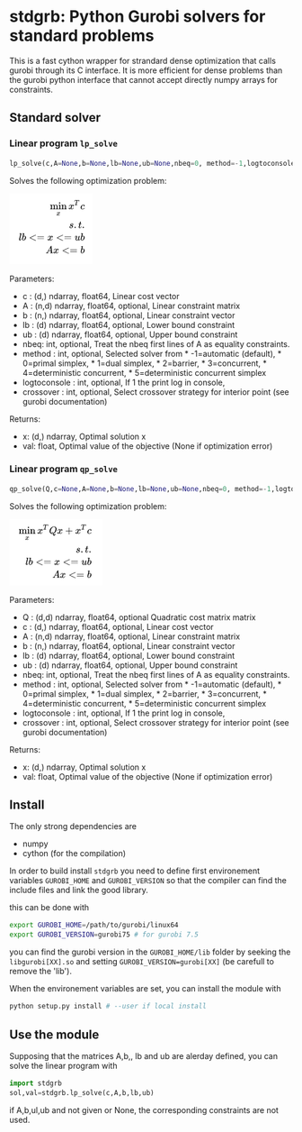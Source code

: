 # stdgrb: Python Gurobi solvers for standard problems 

This is a fast cython wrapper for strandard dense optimization that calls 
gurobi through its C interface. It is more efficient for dense problems 
than the gurobi python 
interface that cannot accept directly numpy arrays for constraints.

## Standard solver

### Linear program `lp_solve`

```python
lp_solve(c,A=None,b=None,lb=None,ub=None,nbeq=0, method=-1,logtoconsole=1, crossover=-1)
```

Solves the following optimization problem:

![LP](imgs/lp.png)

Parameters:
* c : (d,) ndarray, float64,
    Linear cost vector
* A : (n,d) ndarray, float64, optional,
    Linear constraint matrix
* b : (n,) ndarray, float64, optional,
    Linear constraint vector
* lb : (d) ndarray, float64, optional,
    Lower bound constraint
* ub : (d) ndarray, float64, optional,
    Upper bound constraint
* nbeq: int, optional,
    Treat the nbeq first lines of A as equality constraints.    
* method : int, optional,
    Selected solver from * -1=automatic (default), * 0=primal simplex, * 1=dual simplex, * 2=barrier, * 3=concurrent, * 4=deterministic concurrent, * 5=deterministic concurrent simplex
* logtoconsole : int, optional,
    If 1 the print log in console,
* crossover : int, optional,
    Select crossover strategy for interior point (see gurobi documentation)


Returns:
* x: (d,) ndarray,
    Optimal solution x
* val: float,
    Optimal value of the objective (None if optimization error)


### Linear program `qp_solve`

```python
qp_solve(Q,c=None,A=None,b=None,lb=None,ub=None,nbeq=0, method=-1,logtoconsole=1, crossover=-1)
```

Solves the following optimization problem:

![QP](imgs/qp.png)

Parameters:
* Q : (d,d) ndarray, float64, optional
    Quadratic cost matrix matrix
* c : (d,) ndarray, float64, optional,
    Linear cost vector
* A : (n,d) ndarray, float64, optional,
    Linear constraint matrix
* b : (n,) ndarray, float64, optional,
    Linear constraint vector
* lb : (d) ndarray, float64, optional,
    Lower bound constraint
* ub : (d) ndarray, float64, optional,
    Upper bound constraint
* nbeq: int, optional,
    Treat the nbeq first lines of A as equality constraints.    
* method : int, optional,
    Selected solver from * -1=automatic (default), * 0=primal simplex, * 1=dual simplex, * 2=barrier, * 3=concurrent, * 4=deterministic concurrent, * 5=deterministic concurrent simplex
* logtoconsole : int, optional,
    If 1 the print log in console,
* crossover : int, optional,
    Select crossover strategy for interior point (see gurobi documentation)


Returns:
* x: (d,) ndarray,
    Optimal solution x
* val: float,
    Optimal value of the objective (None if optimization error)



## Install

The only strong dependencies are

* numpy
* cython (for the compilation)

In order to build install ```stdgrb``` you need to define first environement 
variables ```GUROBI_HOME``` and ```GUROBI_VERSION``` so that the compiler can 
find the include files and link the good library.

this can be done with 

```bash
export GUROBI_HOME=/path/to/gurobi/linux64
export GUROBI_VERSION=gurobi75 # for gurobi 7.5
``` 

you can find the gurobi version in the ```GUROBI_HOME/lib``` folder by seeking 
the ```libgurobi[XX].so``` and setting ```GUROBI_VERSION=gurobi[XX]``` 
(be carefull to remove the 'lib').

When the environement variables are set, you can install the module with

```bash
python setup.py install # --user if local install
```

## Use the module


Supposing that the matrices A,b,, lb and ub are alerday defined, you can solve
 the linear program with
 
 
 ```python
 import stdgrb
 sol,val=stdgrb.lp_solve(c,A,b,lb,ub)
 ```
 
 if A,b,ul,ub and not given or None, the corresponding constraints are not 
 used.
 
 
 
